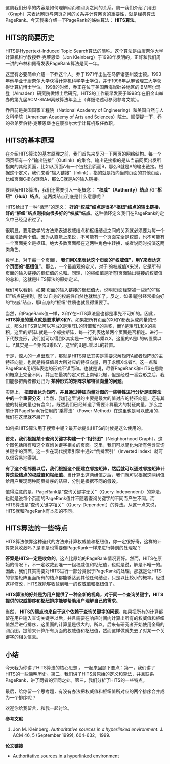这周我们分享的内容是如何理解网页和网页之间的关系。周一我们介绍了用图（Graph）来表达网页与网页之间的关系并计算网页的重要性，就是经典算法PageRank。今天我来介绍一下PageRank的姊妹算法： **HITS算法**。

## HITS的简要历史

HITS是Hypertext-Induced Topic Search算法的简称。这个算法是由康奈尔大学计算机科学教授乔·克莱恩堡（Jon Kleinberg）于1998年发明的，正好和我们周一讲的布林和佩奇发表PageRank算法是同一年。

这里有必要简单介绍一下乔这个人。乔于1971年出生在马萨诸塞州波士顿。1993年他毕业于康奈尔大学获得计算机科学学士学位，并于1996年从麻省理工大学获得计算机博士学位。1998的时候，乔正在位于美国西海岸硅谷地区的IBM阿尔玛登（Almaden）研究院做博士后研究。HITS的工作最早发表于1998年在旧金山举办的第九届ACM-SIAM离散算法年会上（详细论述可参阅参考文献）。

乔目前是美国国家工程院（National Academy of Engineering）和美国自然与人文科学院（American Academy of Arts and Sciences）院士。顺便提一下，乔的弟弟罗伯特·克莱恩堡也在康奈尔大学计算机系任教职。

## HITS的基本原理

在介绍HITS算法的基本原理之前，我们首先来复习一下网页的网络结构。每一个网页都有一个“输出链接”（Outlink）的集合。输出链接指的是从当前网页出发所指向的其他页面，比如从页面A有一个链接到页面B，那么B就是A的输出链接。根据这个定义，我们来看“输入链接”（Inlink），指的就是指向当前页面的其他页面，比如页面C指向页面A，那么C就是A的输入链接。

要理解HITS算法，我们还需要引入一组概念： **“权威”（Authority）结点** 和 **“枢纽”（Hub）结点**。这两类结点到底是什么意思呢？

HITS给出了一种“循环”的定义： **好的“权威”结点是很多“枢纽”结点的输出链接，好的“枢纽”结点则指向很多好的“权威”结点**。这种循环定义我们在PageRank的定义中已经见识过了。

很明显，要用数学的方法来表述权威结点和枢纽结点之间的关系就必须要为每一个页面准备两个值。因为从直觉上来说，不可能有一个页面完全是权威，也不可能有一个页面完全是枢纽。绝大多数页面都在这两种角色中转换，或者说同时扮演这两类角色。

数学上，对于每一个页面I， **我们用X来表达这个页面的“权威值”，用Y来表达这个页面的“枢纽值”**。那么，一个最直观的定义，对于I的权威值X来说，它是所有I页面的输入链接的枢纽值的总和。同理，I的枢纽值是所有I页面输出链接的权威值的总和。这就是HITS算法的原始定义。

我们可以看到，如果I页面的输入链接的枢纽值大，说明I页面经常被一些好的“枢纽”结点链接到，那么I自身的权威性自然也就增加了。反之，如果I能够经常指向好的“权威”结点，那I自身的“枢纽”性质也就显得重要了。

当然，和PageRank值一样，X和Y在HITS算法里也都是事先不可知的。因此， **HITS算法的重点就是要求解X和Y**。如果把所有页面的X和Y都表达成向量的形式，那么HITS算法可以写成X是矩阵L的转置和Y的乘积，而Y是矩阵L和X的乘积，这里的矩阵L就是一个邻接矩阵，每一行列表达某两个页面是否相连。进行一下代数变形，我们就可以得到X其实是一个矩阵A乘以X，这里的A是L的转置乘以L。Y其实是一个矩阵B乘以Y，这里的B是L乘以L的转置。

于是，惊人的一点出现了，那就是HITS算法其实是需要求解矩阵A或者矩阵B的主特征向量，也就是特征值最大所对应的特征向量，用于求解X或者Y。这一点和PageRank用矩阵表达的形式不谋而和。也就是说，尽管PageRank和HITS在思路和概念上完全不同，并且在最初的定义式上南辕北辙，但是经过一番变形之后，我们能够把两者都划归为 **某种形式的矩阵求解特征向量的问题**。

实际上， **把图表达为矩阵，并且通过特征向量对图的一些特性进行分析是图算法中的一个重要分支**（当然，我们这里说的主要是最大的值对应的特征向量，还有其他的特征向量也有含义）。既然我们已经知道了需要计算最大的特征向量，那么之前计算PageRank所使用的“乘幂法”（Power Method）在这里也是可以使用的，我们在这里就不展开了。

如何把HITS算法用于搜索中呢？最开始提出HITS的时候是这么使用的。

**首先，我们根据某个查询关键字构建一个“相邻图”**（Neighborhood Graph）。这个图包括所有和这个查询关键字相关的页面。这里，我们可以简化为所有包含查询关键字的页面。这一步在现代搜索引擎中通过“倒排索引”（Inverted Index）就可以很容易地得到。

**有了这个相邻图以后，我们根据这个图建立邻接矩阵，然后就可以通过邻接矩阵计算这些结点的权威值和枢纽值**。当计算出这两组值之后，我们就可以根据这两组值给用户展现两种网页排序的结果，分别是根据不同的假设。

值得注意的是，PageRank是“查询关键字无关”（Query-Independent）的算法，也就是说每个页面的PageRank值并不随着查询关键字的不同而产生不同。而HITS算法是“查询关键字相关”（Query-Dependent）的算法。从这一点来说，HITS就和PageRank有本质的不同。

## HITS算法的一些特点

HITS算法依靠这种迭代的方法来计算权威值和枢纽值，你一定很好奇，这样的计算究竟收敛吗？是不是也需要像PageRank一样来进行特别的处理呢？

**答案是HITS一定是收敛的**。这点比原始的PageRank情况要好。然而，HITS在原始的情况下，不一定收敛到唯一一组权威值和枢纽值，也就是说，解是不唯一的。因此，我们其实需要对HITS进行一部分类似于PageRank的处理，那就是让HITS的邻接矩阵里面所有的结点都能够达到其他任何结点，只是以比较小的概率。经过这样修改，HITS就能够收敛到唯一的权威值和枢纽值了。

**HITS算法的好处是为用户提供了一种全新的视角，对于同一个查询关键字，HITS提供的权威排序和枢纽排序能够帮助用户理解自己的需求**。

当然， **HITS的弱点也来自于这个依赖于查询关键字的问题**。如果把所有的计算都留在用户输入查询关键字以后，并且需要在响应时间内计算出所有的权威值和枢纽值然后进行排序，这里面的计算量是很大的。所以，后来有研究者开始使用全局的网页图，提前来计算所有页面的权威值和枢纽值，然而这样做就失去了对某一个关键字的相关信息。

## 小结

今天我为你讲了HITS算法的核心思想 。 一起来回顾下要点：第一，我们讲了HITS的一些简明历史。第二，我们讲了HITS最原始的定义和算法，并且联系PageRank，讲了两者的异同之处。第三，我们分析了HITS的一些特点。

最后，给你留一个思考题，有没有办法把权威值和枢纽值所对应的两个排序合并成为一个排序呢？

欢迎你给我留言，和我一起讨论。

**参考文献**

1. Jon M. Kleinberg. _Authoritative sources in a hyperlinked environment_. J. ACM 46, 5 (September 1999), 604-632，1999.

**论文链接**

- [Authoritative sources in a hyperlinked environment](http://www.woodmann.com/searchlores/library/authoratitativesources.pdf)